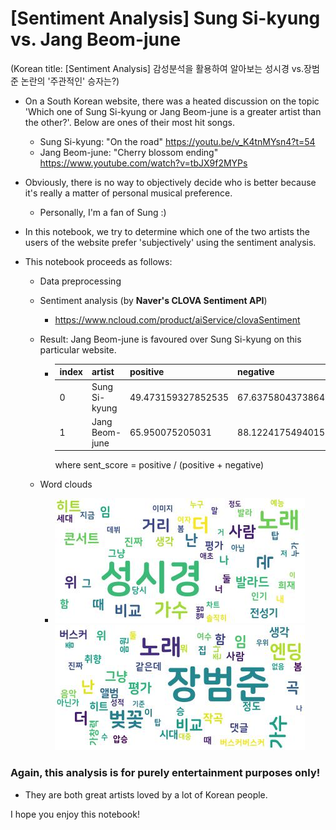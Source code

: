 # [Sentiment Analysis] Sung Si-kyung vs. Jang Beom-june

(Korean title: [Sentiment Analysis] 감성분석을 활용하여 알아보는 성시경 vs.장범준 논란의 '주관적인' 승자는?)

* On a South Korean website, there was a heated discussion on the topic 'Which one of Sung Si-kyung or Jang Beom-june is a greater artist than the other?'. Below are ones of their most hit songs.
    * Sung Si-kyung: "On the road" https://youtu.be/v_K4tnMYsn4?t=54
    * Jang Beom-june: "Cherry blossom ending" https://www.youtube.com/watch?v=tbJX9f2MYPs
* Obviously, there is no way to objectively decide who is better because it's really a matter of personal musical preference.
    * Personally, I'm a fan of Sung :)
* In this notebook, we try to determine which one of the two artists the users of the website prefer 'subjectively' using the sentiment analysis.

* This notebook proceeds as follows:
    * Data preprocessing
    * Sentiment analysis (by **Naver's CLOVA Sentiment API**)
        * https://www.ncloud.com/product/aiService/clovaSentiment

    * Result: Jang Beom-june is favoured over Sung Si-kyung on this particular website. 

        * |index|artist|positive|negative|sent\_score|
          |---|---|---|---|---|
          |0|Sung Si-kyung|49\.473159327852535|67\.63758043738649|42\.24|
          |1|Jang Beom-june|65\.950075205031|88\.12241754940153|42\.8|

          where sent_score = positive / (positive + negative)
        
    * Word clouds
        * ![Sung's word cloud](./outputs/D12_sung_wordcloud.jpg) ![Jang's word cloud](./outputs/D12_jang_wordcloud.jpg) 


### **Again, this analysis is for purely entertainment purposes only!** 

* They are both great artists loved by a lot of Korean people.
    
I hope you enjoy this notebook!
